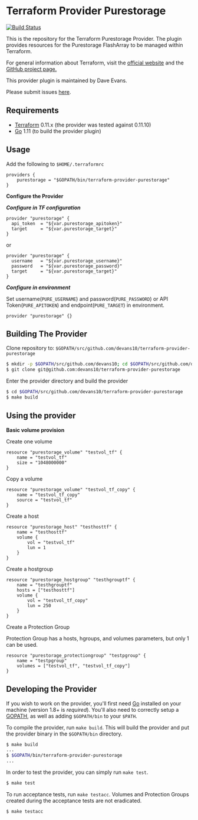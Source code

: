 Terraform Provider Purestorage
==================
[![Build Status](https://travis-ci.com/devans10/terraform-provider-purestorage.svg?branch=master)](https://travis-ci.com/devans10/terraform-provider-purestorage)

This is the repository for the Terraform Purestorage Provider.  The plugin provides resources for the Purestorage FlashArray to be managed within Terraform.

For general information about Terraform, visit the [official website](https://terraform.io) and the [GitHub project page.](https://github.com/hashicorp/terraform)

This provider plugin is maintained by Dave Evans.

Please submit issues [here](https://github.com/devans10/terraform-provider-purestorage/issues).

Requirements
------------

-	[Terraform](https://www.terraform.io/downloads.html) 0.11.x (the provider was tested against 0.11.10)
-	[Go](https://golang.org/doc/install) 1.11 (to build the provider plugin)

Usage
---------------------
Add the following to `$HOME/.terraformrc`

```
providers {
    purestorage = "$GOPATH/bin/terraform-provider-purestorage"
}
```

**Configure the Provider**

***Configure in TF configuration***

```
provider "purestorage" {
  api_token  = "${var.purestorage_apitoken}"
  target     = "${var.purestorage_target}"
}
```

or

```
provider "purestorage" {
  username   = "${var.purestorage_username}"
  password   = "${var.purestorage_password}"
  target     = "${var.purestorage_target}"
}
```


***Configure in environment***

Set username(`PURE_USERNAME`) and password(`PURE_PASSWORD`) or API Token(`PURE_APITOKEN`) and endpoint(`PURE_TARGET`) in environment.
```
provider "purestorage" {}
```

Building The Provider
---------------------

Clone repository to: `$GOPATH/src/github.com/devans10/terraform-provider-purestorage`

```sh
$ mkdir -p $GOPATH/src/github.com/devans10; cd $GOPATH/src/github.com/devans10
$ git clone git@github.com:devans10/terraform-provider-purestorage
```

Enter the provider directory and build the provider

```sh
$ cd $GOPATH/src/github.com/devans10/terraform-provider-purestorage
$ make build
```

Using the provider
----------------------

**Basic volume provision**

Create one volume
```
resource "purestorage_volume" "testvol_tf" {
	name = "testvol_tf"
	size = "1048000000"
}
```

Copy a volume
```
resource "purestorage_volume" "testvol_tf_copy" {
	name = "testvol_tf_copy"
	source = "testvol_tf"
}
```

Create a host
```
resource "purestorage_host" "testhosttf" {
	name = "testhosttf"
	volume {
		vol = "testvol_tf"
		lun = 1
	}
}
```

Create a hostgroup
```
resource "purestorage_hostgroup" "testhgrouptf" {
	name = "testhgrouptf" 
	hosts = ["testhosttf"]
	volume {
		vol = "testvol_tf_copy"
		lun = 250
	}
}
```

Create a Protection Group

Protection Group has a hosts, hgroups, and volumes parameters, but only 1 can be used.
```
resource "purestorage_protectiongroup" "testpgroup" {
	name = "testpgroup"
	volumes = ["testvol_tf", "testvol_tf_copy"]
}
```

Developing the Provider
---------------------------

If you wish to work on the provider, you'll first need [Go](http://www.golang.org) installed on your machine (version 1.8+ is *required*). You'll also need to correctly setup a [GOPATH](http://golang.org/doc/code.html#GOPATH), as well as adding `$GOPATH/bin` to your `$PATH`.

To compile the provider, run `make build`. This will build the provider and put the provider binary in the `$GOPATH/bin` directory.

```sh
$ make build
...
$ $GOPATH/bin/terraform-provider-purestorage
...
```

In order to test the provider, you can simply run `make test`.

```sh
$ make test
```

To run acceptance tests, run `make testacc`.
Volumes and Protection Groups created during the acceptance tests are not eradicated. 

```sh
$ make testacc
```

